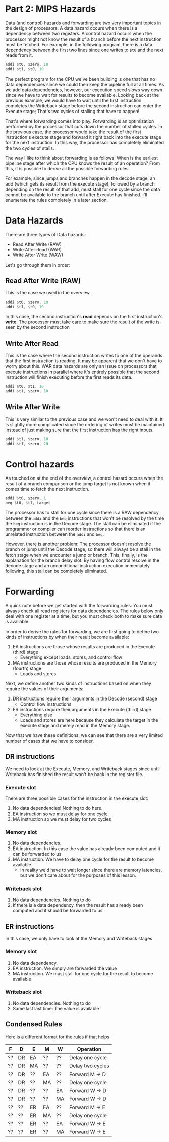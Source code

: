 # Part 2: MIPS Hazards

Data (and control) hazards and forwarding are two very important topics
in the design of processors. A data hazard occurs when there is a
dependency between two registers. A control hazard occurs when the
processor might not know the result of a branch before the next
instruction must be fetched. For example, in the following program,
there is a data dependency between the first two lines since one writes
to `$t0` and the next reads from it.

``` asm
addi $t0, $zero, 10
addi $t1, $t0, 10
```

The perfect program for the CPU we've been building is one that has no
data dependencies since we could then keep the pipeline full at all
times. As we add data dependencies, however, our execution speed slows
way down since we have to wait for results to become available. Looking
back at the previous example, we would have to wait until the first
instruction completes the Writeback stage before the second instruction
can enter the Execute stage; That's two cycles of stalling that have to
happen\!

That's where forwarding comes into play. Forwarding is an optimization
performed by the processor that cuts down the number of stalled cycles.
In the previous case, the processor would take the result of the first
instruction's execute stage and forward it right back into the execute
stage for the next instruction. In this way, the processor has
completely eliminated the two cycles of stalls.

The way I like to think about forwarding is as follows: When is the
earliest pipeline stage after which the CPU knows the result of an
operation? From this, it is possible to derive all the possible
forwarding rules.

For example, since jumps and branches happen in the decode stage, an add
(which gets its result from the execute stage), followed by a branch
depending on the result of that add, must stall for one cycle since the
data cannot be available to the branch until after Execute has finished.
I'll enumerate the rules completely in a later section.

# Data Hazards

There are three types of Data hazards:

  - Read After Write (RAW)
  - Write After Read (WAR)
  - Write After Write (WAW)

Let's go through them in order:

## Read After Write (RAW)

This is the case we used in the overview.

``` asm
addi $t0, $zero, 10
addi $t1, $t0, 10
```

In this case, the second instruction's **read** depends on the first
instruction's **write**. The processor must take care to make sure the
result of the write is seen by the second instruction

## Write After Read

This is the case where the second instruction writes to one of the
operands that the first instruction is reading. It may be apparent that
we don't have to worry about this. WAR data hazards are only an issue on
processors that execute instructions in parallel where it's entirely
possible that the second instruction will finish executing before the
first reads its data.

``` asm
addi $t0, $t1, 10
addi $t1, $zero, 10
```

## Write After Write

This is very similar to the previous case and we won't need to deal with
it. It is slightly more complicated since the ordering of writes must be
maintained instead of just making sure that the first instruction has
the right inputs.

``` asm
addi $t1, $zero, 10
addi $t1, $zero, 20
```

# Control hazards

As touched on at the end of the overview, a control hazard occurs when
the result of a branch comparison or the jump target is not known when
it comes time to fetch the next instruction.

``` asm
addi $t0, $zero, 1
beq $t0, $t1, target
```

The processor has to stall for one cycle since there is a RAW dependency
between the `addi` and the `beq` instructions that won't be resolved by
the time the `beq` instruction is in the Decode stage. The stall can be
eliminated if the programmer or compiler can reorder instructions so
that there is an unrelated instruction between the `addi` and `beq`.

However, there is another problem: The processor doesn't resolve the
branch or jump until the Decode stage, so there will always be a stall
in the fetch stage when we encounter a jump or branch. This, finally, is
the explanation for the branch delay slot. By having flow control
resolve in the decode stage and an unconditional instruction execution
immediately following, this stall can be completely eliminated.

# Forwarding

A quick note before we get started with the forwarding rules: You must
always check all read registers for data dependencies. The rules below
only deal with one register at a time, but you must check both to make
sure data is available.

In order to derive the rules for forwarding, we are first going to
define two kinds of instructions by when their result become available:

1.  EA instructions are those whose results are produced in the Execute
    (third) stage
      - Everything except loads, stores, and control flow
2.  MA instructions are those whose results are produced in the Memory
    (fourth) stage
      - Loads and stores

Next, we define another two kinds of instructions based on when they
require the values of their arguments:

1.  DR instructions require their arguments in the Decode (second) stage
      - Control flow instructions
2.  ER instructions require their arguments in the Execute (third) stage
      - Everything else
      - Loads and stores are here because they calculate the target in
        the execute stage and merely read in the Memory stage.

Now that we have these definitions, we can see that there are a very
limited number of cases that we have to consider.

## DR instructions

We need to look at the Execute, Memory, and Writeback stages since until
Writeback has finished the result won't be back in the register file.

### Execute slot

There are three possible cases for the instruction in the execute slot:

1.  No data dependencies\! Nothing to do here.
2.  EA instruction so we must delay for one cycle
3.  MA instruction so we must delay for two cycles

### Memory slot

1.  No data dependencies.
2.  EA instruction. In this case the value has already been computed and
    it can be forwarded to us
3.  MA instruction. We have to delay one cycle for the result to become
    available.
      - In reality we'd have to wait longer since there are memory
        latencies, but we don't care about for the purposes of this
        lesson.

### Writeback slot

1.  No data dependencies. Nothing to do
2.  If there is a data dependency, then the result has already been
    computed and it should be forwarded to us

## ER instructions

In this case, we only have to look at the Memory and Writeback stages

### Memory slot

1.  No data dependency.
2.  EA instruction. We simply are forwarded the value
3.  MA instruction. We must stall for one cycle for the result to become
    available

### Writeback slot

1.  No data dependencies. Nothing to do
2.  Same last last time: The value is available

## Condensed Rules

Here is a different format for the rules if that helps

| F  | D  | E  | M  | W  | Operation        |
| -- | -- | -- | -- | -- | ---------------- |
| ?? | DR | EA | ?? | ?? | Delay one cycle  |
| ?? | DR | MA | ?? | ?? | Delay two cycles |
| ?? | DR | ?? | EA | ?? | Forward M -\> D  |
| ?? | DR | ?? | MA | ?? | Delay one cycle  |
| ?? | DR | ?? | ?? | EA | Forward W -\> D  |
| ?? | DR | ?? | ?? | MA | Forward W -\> D  |
| ?? | ?? | ER | EA | ?? | Forward M -\> E  |
| ?? | ?? | ER | MA | ?? | Delay one cycle  |
| ?? | ?? | ER | ?? | EA | Forward W -\> E  |
| ?? | ?? | ER | ?? | MA | Forward W -\> E  |
